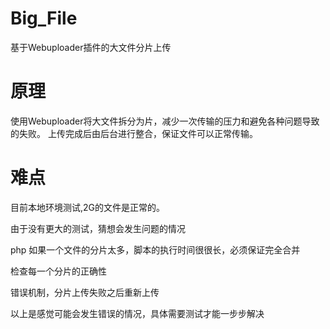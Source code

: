 # Big_File
基于Webuploader插件的大文件分片上传

# 原理
使用Webuploader将大文件拆分为片，减少一次传输的压力和避免各种问题导致的失败。
上传完成后由后台进行整合，保证文件可以正常传输。

# 难点
目前本地环境测试,2G的文件是正常的。

由于没有更大的测试，猜想会发生问题的情况

php 如果一个文件的分片太多，脚本的执行时间很很长，必须保证完全合并

检查每一个分片的正确性

错误机制，分片上传失败之后重新上传

以上是感觉可能会发生错误的情况，具体需要测试才能一步步解决
